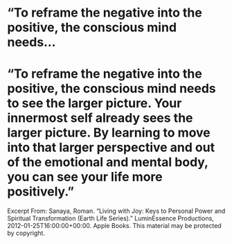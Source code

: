 # “To reframe the negative into the positive, the conscious mind needs…

# “To reframe the negative into the positive, the conscious mind needs to see the larger picture. Your innermost self already sees the larger picture. By learning to move into that larger perspective and out of the emotional and mental body, you can see your life more positively.”

Excerpt From: Sanaya, Roman. “Living with Joy: Keys to Personal Power and Spiritual Transformation (Earth Life Series).” LuminEssence Productions, 2012-01-25T16:00:00+00:00. Apple Books. 
This material may be protected by copyright.
